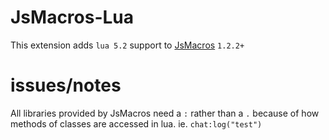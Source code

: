 # JsMacros-Lua

This extension adds `lua 5.2` support to [JsMacros](https://github.com/wagyourtail/JsMacros) `1.2.2+`

# issues/notes

All libraries provided by JsMacros need a `:` rather than a `.` because of how methods of classes are accessed in lua.
ie. `chat:log("test")`
